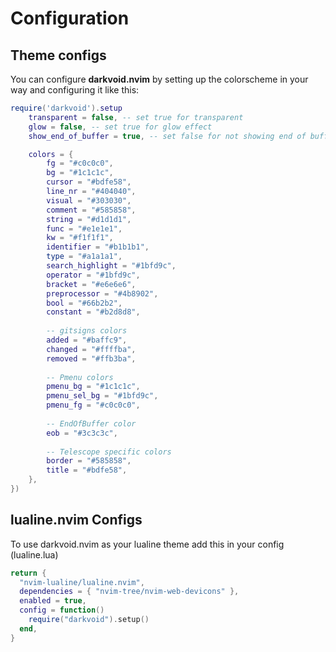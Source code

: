 # Configuration

## Theme configs

You can configure **darkvoid.nvim** by setting up the colorscheme in your way and configuring it like this:

```lua
require('darkvoid').setup
    transparent = false, -- set true for transparent
    glow = false, -- set true for glow effect
    show_end_of_buffer = true, -- set false for not showing end of buffer

    colors = {
        fg = "#c0c0c0",
        bg = "#1c1c1c",
        cursor = "#bdfe58",
        line_nr = "#404040",
        visual = "#303030",
        comment = "#585858",
        string = "#d1d1d1",
        func = "#e1e1e1",
        kw = "#f1f1f1",
        identifier = "#b1b1b1",
        type = "#a1a1a1",
        search_highlight = "#1bfd9c",
        operator = "#1bfd9c",
        bracket = "#e6e6e6",
        preprocessor = "#4b8902",
        bool = "#66b2b2",
        constant = "#b2d8d8",
        
        -- gitsigns colors
        added = "#baffc9",
        changed = "#ffffba",
        removed = "#ffb3ba",
        
        -- Pmenu colors
        pmenu_bg = "#1c1c1c",
        pmenu_sel_bg = "#1bfd9c",
        pmenu_fg = "#c0c0c0",
        
        -- EndOfBuffer color
        eob = "#3c3c3c",
        
        -- Telescope specific colors
        border = "#585858",
        title = "#bdfe58",
    },
})
```
## lualine.nvim Configs

To use darkvoid.nvim as your lualine theme add this in your config (lualine.lua)

```lua
return {
  "nvim-lualine/lualine.nvim",
  dependencies = { "nvim-tree/nvim-web-devicons" },
  enabled = true,
  config = function()
    require("darkvoid").setup()
  end,
}
```
